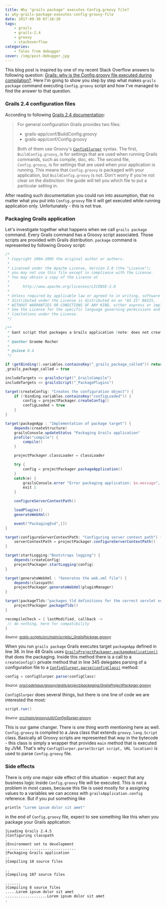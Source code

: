 ```yaml
---
title: Why "grails package" executes Config.groovy file?
s: why-grails-package-exexutes-config-groovy-file
date: 2017-09-30 07:18:20
tags:
    - grails
    - grails-2.4
    - groovy
    - stackoverflow
categories:
    - Tales from debugger
cover: /img/post-debugger.jpg
---
```

This blog post is inspired by one of my recent Stack Overflow answers to following question: 
[Grails: why is the Config.groovy file executed during compilation?](https://stackoverflow.com/questions/46279525/grails-why-is-the-config-groovy-file-executed-during-compilation/46376893).
Here I'm going to show you step by step what makes `grails package` command executing `Config.groovy` script and how
I've managed to find the answer to that question.

<!-- more -->

### Grails 2.4 configuration files

According to following [Grails 2.4 documentation](http://docs.grails.org/2.4.4/guide/conf.html#config):

> For general configuration Grails provides two files:
>
>  * grails-app/conf/BuildConfig.groovy
>  * grails-app/conf/Config.groovy
>  
> Both of them use Groovy's [`ConfigSlurper`](http://docs.groovy-lang.org/2.4.6/html/gapi/groovy/util/ConfigSlurper.html) syntax. 
> The first, `BuildConfig.groovy`, is for settings that are used when running Grails commands, such as compile, doc, etc. 
> The second file, `Config.groovy`, is for settings that are used when your application is running. This means that 
> `Config.groovy` is packaged with your application, but `BuildConfig.groovy` is not. Don't worry if you're not clear 
> on the distinction: the guide will tell you which file to put a particular setting in. 

After reading such documentation you could run into assumption, that no matter what you put into `Config.groovy` file
it will get executed while running application only. Unfortunately - this is not true.

### Packaging Grails application

Let's investigate together what happens when we call `grails package` command. Every Grails command has a Groovy script 
associated. Those scripts are provided with Grails distribution. `package` command is represented by following Groovy script:

```groovy
/*
 * Copyright 2004-2005 the original author or authors.
 *
 * Licensed under the Apache License, Version 2.0 (the "License");
 * you may not use this file except in compliance with the License.
 * You may obtain a copy of the License at
 *
 *      http://www.apache.org/licenses/LICENSE-2.0
 *
 * Unless required by applicable law or agreed to in writing, software
 * distributed under the License is distributed on an "AS IS" BASIS,
 * WITHOUT WARRANTIES OR CONDITIONS OF ANY KIND, either express or implied.
 * See the License for the specific language governing permissions and
 * limitations under the License.
 */

/**
 * Gant script that packages a Grails application (note: does not create WAR).
 *
 * @author Graeme Rocher
 *
 * @since 0.4
 */

if (getBinding().variables.containsKey("_grails_package_called")) return
_grails_package_called = true

includeTargets << grailsScript("_GrailsCompile")
includeTargets << grailsScript("_PackagePlugins")

target(createConfig: "Creates the configuration object") {
    if (!binding.variables.containsKey("configLoaded")) {
        config = projectPackager.createConfig()
        configLoaded = true
    }
}

target(packageApp : "Implementation of package target") {
    depends(createStructure)
    grailsConsole.updateStatus "Packaging Grails application"
    profile("compile") {
        compile()
    }

    projectPackager.classLoader = classLoader

    try {
        config = projectPackager.packageApplication()
    }
    catch(e) {
        grailsConsole.error "Error packaging application: $e.message", e
        exit 1
    }

    configureServerContextPath()

    loadPlugins()
    generateWebXml()

    event("PackagingEnd",[])
}

target(configureServerContextPath: "Configuring server context path") {
    serverContextPath = projectPackager.configureServerContextPath()
}

target(startLogging:"Bootstraps logging") {
    depends(createConfig)
    projectPackager.startLogging(config)
}

target(generateWebXml : "Generates the web.xml file") {
    depends(classpath)
    projectPackager.generateWebXml(pluginManager)
}

target(packageTlds:"packages tld definitions for the correct servlet version") {
    projectPackager.packageTlds()
}

recompileCheck = { lastModified, callback ->
 // do nothing, here for compatibility
}
```
<small>*Source: [grails-scripts/src/main/scripts/_GrailsPackage.groovy](https://github.com/grails/grails-core/blob/2.4.x/grails-scripts/src/main/scripts/_GrailsPackage.groovy)*</small>

When you run `grails package` Grails executes target `packageApp` defined in line 38. In line 48 Grails uses 
[`GrailsProjectPackager.packageApplication()`](https://github.com/grails/grails-core/blob/2.4.x/grails-project-api/src/main/groovy/org/codehaus/groovy/grails/project/packaging/GrailsProjectPackager.groovy#L251)
that does the packaging. Inside this method there is a call to a `createConfig()` private method that in line 345 delegates
parsing of a configuration file to a [`ConfigSlurper.parse(configClass)`](https://github.com/grails/grails-core/blob/2.4.x/grails-project-api/src/main/groovy/org/codehaus/groovy/grails/project/packaging/GrailsProjectPackager.groovy#L345) method:

```groovy
config = configSlurper.parse(configClass)
```

<small>*Source: [org/codehaus/groovy/grails/project/packaging/GrailsProjectPackager.groovy](https://github.com/grails/grails-core/blob/2.4.x/grails-project-api/src/main/groovy/org/codehaus/groovy/grails/project/packaging/GrailsProjectPackager.groovy#L345)*</small>
 
`ConfigSlurper` does several things, but there is one line of code we are interested the most:

```groovy
script.run()
```

<small>*Source: [src/main/groovy/util/ConfigSlurper.groovy](https://github.com/groovy/groovy-core/blob/GROOVY_2_4_X/src/main/groovy/util/ConfigSlurper.groovy#L286)*</small>

This is our game changer. There is one thing worth mentioning here as well. `Config.groovy` is compiled to a Java class
that extends `groovy.lang.Script` class. Basically all Groovy scripts are represented that way in the bytecode - this class is 
simply a wrapper that provides `main` method that is executed by JVM. That's why `ConfigSlurper.parse(Script script, URL location)`
is used to parse `Config.groovy` file.

### Side effects

There is only one major side effect of this situation - expect that any business logic inside `Config.groovy` file will be executed.
This is not a problem in most cases, because this file is used mostly for a assigning values to a variables we can access with
`grailsApplication.config` reference. But if you put something like

```groovy
println "Lorem ipsum dolor sit amet"
```  

in the end of `Config.groovy` file, expect to see something like this when you package your Grails application:

    |Loading Grails 2.4.5
    |Configuring classpath
    .
    |Environment set to development
    ................................
    |Packaging Grails application
    ..
    |Compiling 10 source files
    
    ..
    |Compiling 107 source files
    
    .......
    |Compiling 8 source files
    .....Lorem ipsum dolor sit amet
    ...................Lorem ipsum dolor sit amet
    .

